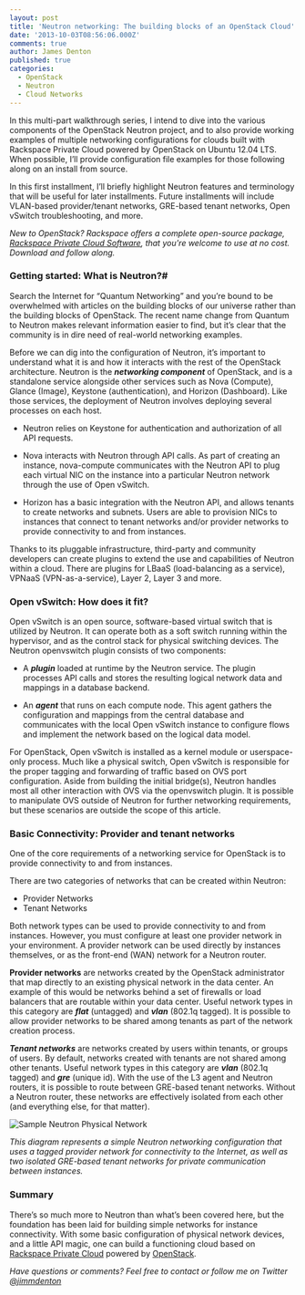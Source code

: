 ```yaml
---
layout: post
title: 'Neutron networking: The building blocks of an OpenStack Cloud'
date: '2013-10-03T08:56:06.000Z'
comments: true
author: James Denton
published: true
categories:
  - OpenStack
  - Neutron
  - Cloud Networks
---
```

In this multi-part walkthrough series, I intend to dive into the various components of the OpenStack Neutron project, and to also provide working examples of multiple networking configurations for clouds built with Rackspace Private Cloud powered by OpenStack on Ubuntu 12.04 LTS. When possible, I’ll provide configuration file examples for those following along on an install from source.

In this first installment, I’ll briefly highlight Neutron features and terminology that will be useful for later installments. Future installments will include VLAN-based provider/tenant networks, GRE-based tenant networks, Open vSwitch troubleshooting, and more.<!-- more -->

_New to OpenStack? Rackspace offers a complete open-source package, [Rackspace Private Cloud Software](http://www.rackspace.com/cloud/private/), that you're welcome to use at no cost. Download and follow along._


### Getting started: What is Neutron?#

Search the Internet for “Quantum Networking” and you’re bound to be overwhelmed with articles on the building blocks of our universe rather than the building blocks of OpenStack. The recent name change from Quantum to Neutron makes relevant information easier to find, but it’s clear that the community is in dire need of real-world networking examples.

Before we can dig into the configuration of Neutron, it’s important to understand what it is and how it interacts with the rest of the OpenStack architecture. Neutron is the ***networking component*** of OpenStack, and is a standalone service alongside other services such as Nova (Compute), Glance (Image), Keystone (authentication), and Horizon (Dashboard). Like those services, the deployment of Neutron involves deploying several processes on each host.

- Neutron relies on Keystone for authentication and authorization of all API requests.

- Nova interacts with Neutron through API calls. As part of creating an instance, nova-compute communicates with the Neutron API to plug each virtual NIC on the instance into a particular Neutron network through the use of Open vSwitch.

- Horizon has a basic integration with the Neutron API, and allows tenants to create networks and subnets. Users are able to provision NICs to instances that connect to tenant networks and/or provider networks to provide connectivity to and from instances.

Thanks to its pluggable infrastructure, third-party and community developers can create plugins to extend the use and capabilities of Neutron within a cloud. There are plugins for LBaaS (load-balancing as a service), VPNaaS (VPN-as-a-service), Layer 2, Layer 3 and more.

### Open vSwitch: How does it fit?

Open vSwitch is an open source, software-based virtual switch that is utilized by Neutron. It can operate both as a soft switch running within the hypervisor, and as the control stack for physical switching devices. The Neutron openvswitch plugin consists of two components:

- A ***plugin*** loaded at runtime by the Neutron service. The plugin processes API calls and stores the resulting logical network data and mappings in a database backend.

- An ***agent*** that runs on each compute node. This agent gathers the configuration and mappings from the central database and communicates with the local Open vSwitch instance to configure flows and implement the network based on the logical data model.

For OpenStack, Open vSwitch is installed as a kernel module or userspace-only process. Much like a physical switch, Open vSwitch is responsible for the proper tagging and forwarding of traffic based on OVS port configuration. Aside from building the initial bridge(s), Neutron handles most all other interaction with OVS via the openvswitch plugin. It is possible to manipulate OVS outside of Neutron for further networking requirements, but these scenarios are outside the scope of this article.


### Basic Connectivity: Provider and tenant networks

One of the core requirements of a networking service for OpenStack is to provide connectivity to and from instances.

There are two categories of networks that can be created within Neutron:

- Provider Networks
- Tenant Networks

Both network types can be used to provide connectivity to and from instances. However, you must configure at least one provider network in your environment. A provider network can be used directly by instances themselves, or as the front-end (WAN) network for a Neutron router.

**Provider networks** are networks created by the OpenStack administrator that map directly to an existing physical network in the data center. An example of this would be networks behind a set of firewalls or load balancers that are routable within your data center. Useful network types in this category are ***flat*** (untagged) and ***vlan*** (802.1q tagged). It is possible to allow provider networks to be shared among tenants as part of the network creation process.

***Tenant networks*** are networks created by users within tenants, or groups of users. By default, networks created with tenants are not shared among other tenants. Useful network types in this category are ***vlan*** (802.1q tagged) and ***gre*** (unique id). With the use of the L3 agent and Neutron routers, it is possible to route between GRE-based tenant networks. Without a Neutron router, these networks are effectively isolated from each other (and everything else, for that matter).

![Sample Neutron Physical Network](http://i.imgur.com/JfIkzIS.png "Sample Neutron Physical Network")

_This diagram represents a simple Neutron networking configuration that uses a tagged provider network for connectivity to the Internet, as well as two isolated GRE-based tenant networks for private communication between instances._

### Summary

There’s so much more to Neutron than what’s been covered here, but the foundation has been laid for building simple networks for instance connectivity. With some basic configuration of physical network devices, and a little API magic, one can build a functioning cloud based on [Rackspace Private Cloud](http://www.rackspace.com/cloud/private/) powered by [OpenStack](http://www.openstack.org).


_Have questions or comments? Feel free to contact or follow me on Twitter [@jimmdenton](https://twitter.com/jimmdenton)_